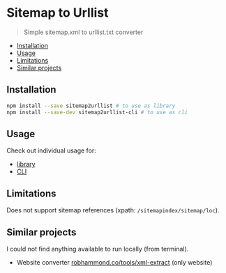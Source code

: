 # Sitemap to Urllist

> Simple sitemap.xml to urllist.txt converter

<!-- toc -->

- [Installation](#installation)
- [Usage](#usage)
- [Limitations](#limitations)
- [Similar projects](#similar-projects)

<!-- tocstop -->

## Installation

```sh
npm install --save sitemap2urllist # to use as library
npm install --save-dev sitemap2urllist-cli # to use as cli
```

## Usage

Check out individual usage for:

- [library](./lib/README.md)
- [CLI](./cli/README.md)

## Limitations

Does not support sitemap references (xpath: `/sitemapindex/sitemap/loc`).

## Similar projects

I could not find anything available to run locally (from terminal).

- Website converter
  [robhammond.co/tools/xml-extract](https://robhammond.co/tools/xml-extract)
  (only website)
